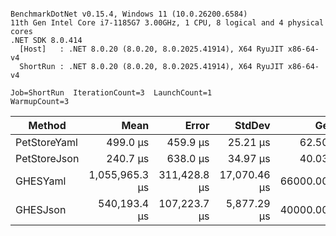 ```

BenchmarkDotNet v0.15.4, Windows 11 (10.0.26200.6584)
11th Gen Intel Core i7-1185G7 3.00GHz, 1 CPU, 8 logical and 4 physical cores
.NET SDK 8.0.414
  [Host]   : .NET 8.0.20 (8.0.20, 8.0.2025.41914), X64 RyuJIT x86-64-v4
  ShortRun : .NET 8.0.20 (8.0.20, 8.0.2025.41914), X64 RyuJIT x86-64-v4

Job=ShortRun  IterationCount=3  LaunchCount=1  
WarmupCount=3  

```
| Method       | Mean           | Error        | StdDev       | Gen0       | Gen1       | Gen2      | Allocated    |
|------------- |---------------:|-------------:|-------------:|-----------:|-----------:|----------:|-------------:|
| PetStoreYaml |       499.0 μs |     459.9 μs |     25.21 μs |    62.5000 |    11.7188 |         - |    387.71 KB |
| PetStoreJson |       240.7 μs |     638.0 μs |     34.97 μs |    40.0391 |     8.7891 |         - |    249.85 KB |
| GHESYaml     | 1,055,965.3 μs | 311,428.8 μs | 17,070.46 μs | 66000.0000 | 22000.0000 | 4000.0000 | 384550.33 KB |
| GHESJson     |   540,193.4 μs | 107,223.7 μs |  5,877.29 μs | 40000.0000 | 16000.0000 | 3000.0000 | 246021.04 KB |
